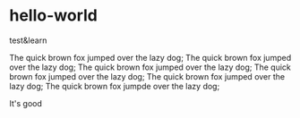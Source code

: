 # hello-world
test&amp;learn

The quick brown fox jumped over the lazy dog; 
The quick brown fox jumped over the lazy dog; 
The quick brown fox jumped over the lazy dog; 
The quick brown fox jumped over the lazy dog; 
The quick brown fox jumped over the lazy dog; 
The quick brown fox jumpde over the lazy dog; 

It's good
